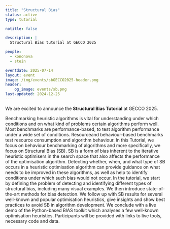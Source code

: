 ```yaml
---
title: "Structural Bias"
status: active
type: tutorial

notitle: false

description: |
  Structural Bias tutorial at GECCO 2025

people:
  - kononova
  - stein

eventdate: 2025-07-14
layout: event
image: /img/events/sbGECCO2025-header.png
header:
    og_image: events/sb.png
last-updated: 2024-12-25
---
```


We are excited to announce the **Structural Bias Tutorial** at GECCO 2025.

Benchmarking heuristic algorithms is vital for understanding under which conditions and on what kind of problems certain algorithms perform well. Most benchmarks are performance-based, to test algorithm performance under a wide set of conditions. Resourceand behaviour-based benchmarks test resource consumption and algorithm behaviour. In this Tutorial, we focus on behaviour benchmarking of algorithms and more specifically, we focus on Structural Bias (SB). SB is a form of bias inherent to the iterative heuristic optimisers in the search space that also affects the performance of the optimisation algorithm. Detecting whether, when, and what type of SB occurs in a heuristic optimisation algorithm can provide guidance on what needs to be improved in these algorithms, as well as help to identify conditions under which such bias would not occur. In the tutorial, we start by defining the problem of detecting and identifying different types of structural bias, including many visual examples. We then introduce state-of-the-art methods for bias detection. We follow up with SB results for several well-known and popular optimisation heuristics, give insights and show best practices to avoid SB in algorithm development. We conclude with a live demo of the Python-based BIAS toolkit which analyses a few well-known optimisation heuristics. Participants will be provided with links to live tools, necessary code and data.

<!-- ### Previous Editions

- (GECCO 2024)[https://aaboh.nl/2024/] -->

